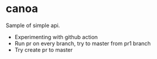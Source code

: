 # canoa

Sample of simple api.

- Experimenting with github action
- Run pr on every branch, try to master from pr1 branch
- Try create pr to master
